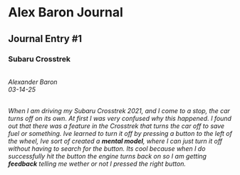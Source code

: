 <h1>Alex Baron Journal</h1>

<h2>Journal Entry #1</h2>
<h3>Subaru Crosstrek</h3><br>
<em>Alexander Baron<em></em> <br> 03-14-25<br><br>


  When I am driving my Subaru Crosstrek 2021, and I come to a stop, the car turns off on its own. At first I was very confused why this happened. I found out that there was a feature in the Crosstrek that turns the car off to save fuel 
or something. Ive learned to turn it off by pressing a button to the left of the wheel, Ive sort of created a **mental model**,
where I can just turn it off without having to search for the button. Its cool because when I do successfully hit the 
button the engine turns back on so I am getting **feedback** telling me wether or not I pressed the right button.


